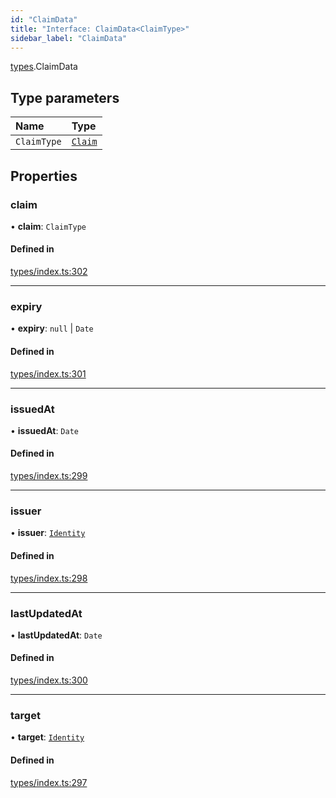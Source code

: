 ```yaml
---
id: "ClaimData"
title: "Interface: ClaimData<ClaimType>"
sidebar_label: "ClaimData"
---
```


[types](../../../modules/Types/Types.md).ClaimData

## Type parameters

| Name | Type |
| :------ | :------ |
| `ClaimType` | [`Claim`](../../../modules/Types/Types.md#claim) |

## Properties

### claim

• **claim**: `ClaimType`

#### Defined in

[types/index.ts:302](https://github.com/PolymeshAssociation/polymesh-sdk/blob/372a67e5d/src/types/index.ts#L302)

___

### expiry

• **expiry**: ``null`` \| `Date`

#### Defined in

[types/index.ts:301](https://github.com/PolymeshAssociation/polymesh-sdk/blob/372a67e5d/src/types/index.ts#L301)

___

### issuedAt

• **issuedAt**: `Date`

#### Defined in

[types/index.ts:299](https://github.com/PolymeshAssociation/polymesh-sdk/blob/372a67e5d/src/types/index.ts#L299)

___

### issuer

• **issuer**: [`Identity`](../../../classes/API/Entities/Identity/Identity.md)

#### Defined in

[types/index.ts:298](https://github.com/PolymeshAssociation/polymesh-sdk/blob/372a67e5d/src/types/index.ts#L298)

___

### lastUpdatedAt

• **lastUpdatedAt**: `Date`

#### Defined in

[types/index.ts:300](https://github.com/PolymeshAssociation/polymesh-sdk/blob/372a67e5d/src/types/index.ts#L300)

___

### target

• **target**: [`Identity`](../../../classes/API/Entities/Identity/Identity.md)

#### Defined in

[types/index.ts:297](https://github.com/PolymeshAssociation/polymesh-sdk/blob/372a67e5d/src/types/index.ts#L297)
